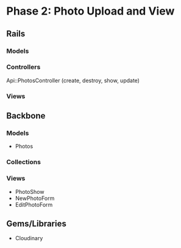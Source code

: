 # Phase 2: Photo Upload and View

## Rails
### Models

### Controllers
Api::PhotosController (create, destroy, show, update)

### Views

## Backbone
### Models
* Photos

### Collections

### Views
* PhotoShow
* NewPhotoForm
* EditPhotoForm

## Gems/Libraries
* Cloudinary
